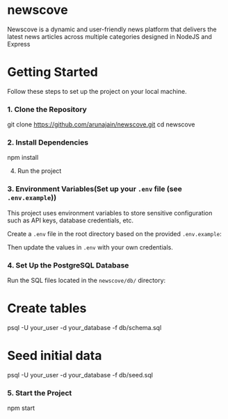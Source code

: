 # newscove
Newscove is a dynamic and user-friendly news platform that delivers the latest news articles across multiple categories designed in NodeJS and Express

# Getting Started

Follow these steps to set up the project on your local machine.

### 1. Clone the Repository

git clone https://github.com/arunajain/newscove.git
cd newscove

### 2. Install Dependencies 

npm install 

4. Run the project

### 3. Environment Variables(Set up your `.env` file (see `.env.example`))

This project uses environment variables to store sensitive configuration such as API keys, database credentials, etc.

Create a `.env` file in the root directory based on the provided `.env.example`:

Then update the values in `.env` with your own credentials.

### 4. Set Up the PostgreSQL Database
Run the SQL files located in the `newscove/db/` directory:
# Create tables
psql -U your_user -d your_database -f db/schema.sql

# Seed initial data
psql -U your_user -d your_database -f db/seed.sql


### 5. Start the Project
npm start